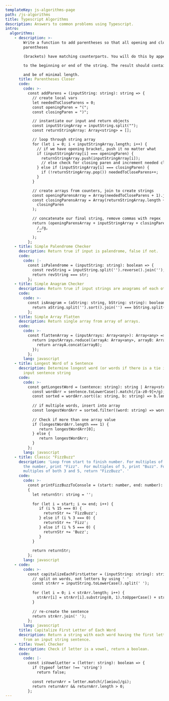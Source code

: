 ```yaml
---
templateKey: js-algorithms-page
path: /js-algorithms
title: Typescript Algorithms
description: Answers to common problems using Typescript.
intro:
  algorithms:
    - description: >-
        Write a function to add parentheses so that all opening and closing
        parentheses

        (brackets) have matching counterparts. You will do this by appending parenthesis

        to the beginning or end of the string. The result should contain the original string,

        and be of minimal length.
      title: Parentheses Closer
      code:
        code: >-
          const addParens = (inputString: string): string => {
            // create local vars
            let neededToCloseParens = 0;
            const openingParen = "(";
            const closingParen = ")";

            // instantiate our input and return objects
            const inputStringArray = inputString.split("");
            const returnStringArray: Array<string> = [];

            // loop through string array
            for (let i = 0; i < inputStringArray.length; i++) {
              // if we have opening bracket, push it no matter what
              if (inputStringArray[i] === openingParen) {
                returnStringArray.push(inputStringArray[i]);
                // else check for closing paren and increment needed closing parens
              } else if (inputStringArray[i] === closingParen) {
                if (!returnStringArray.pop()) neededToCloseParens++;
              }
            }

            // create arrays from counters, join to create strings
            const openingParensArray = Array(neededToCloseParens + 1).join(openingParen);
            const closingParensArray = Array(returnStringArray.length + 1).join(
              closingParen
            );

            // concatenate our final string, remove commas with regex
            return (openingParensArray + inputStringArray + closingParensArray).replace(
              /,/g,
              ""
            );
          };
    - title: Simple Palendrome Checker
      description: Return true if input is palendrome, false if not.
      code:
        code: |-
          const isPalendrome = (inputString: string): boolean => {
            const revString = inputString.split('').reverse().join('');
            return revString === str;
          };
    - title: Simple Anagram Checker
      description: Return true if input strings are anagrams of each other.
      code:
        code: >-
          const isAnagram = (aString: string, bString: string): boolean => {
            return aString.split('').sort().join('') === bString.split('').sort().join('');
          };
    - title: Simple Array Flatten
      description: Return single array from array of arrays.
      code:
        code: >-
          const flattenArray = (inputArrays: Array<any>): Array<any> => {
            return inputArrays.reduce((arrayA: Array<any>, arrayB: Array<any>) => {
              return arrayA.concat(arrayB);
            });
          };
        lang: javascript
    - title: Longest Word of a Sentence
      description: Determine longest word (or words if there is a tie in length) from
        input sentence string
      code:
        code: >-
          const getLongestWord = (sentence: string): string | Array<string> => {
            const wordArr = sentence.toLowerCase().match(/[a-z0-9]+/g);
            const sorted = wordArr.sort((a: string, b: string) => b.length - a.length);
            
            // if multiple words, insert into array
            const longestWordArr = sorted.filter((word: string) => word.length === sorted[0].length);
            
            // Check if more than one array value
            if (longestWordArr.length === 1) {
               return longestWordArr[0];
            } else {
               return longestWordArr;
            }
          };
        lang: javascript
    - title: Classic "FizzBuzz"
      description: 'Loop from start to finish number. For multiples of 3, instead of
        the number, print "Fizz".  For multiples of 5, print "Buzz". For
        multiples of both 3 and 5, return "FizzBuzz". '
      code:
        code: >-
          const printFizzBuzzToConsole = (start: number, end: number): string =>
          {
            let returnStr: string = '';
            
            for (let i = start; i <= end; i++) {
               if (i % 15 === 0) {
                 returnStr += 'FizzBuzz';
               } else if (i % 3 === 0) {
                 returnStr += 'Fizz';
               } else if (i % 5 === 0) {
                 returnStr += 'Buzz';
               }
            }
            
            return returnStr;
          };
        lang: javascript
    - code:
        code: >-
          const capitalizeEachFirstLetter = (inputString: string): string => {
            // split on words, not letters by using ' '
            const strArr = inputString.toLowerCase().split(' ');
            
            for (let i = 0; i < strArr.length; i++) {
              strArr[i] = strArr[i].substring(0, 1).toUpperCase() + strArr[i].substring(1);
            }
            
            // re-create the sentence
            return strArr.join(' ');
          };
        lang: javascript
      title: Capitalize First Letter of Each Word
      description: Return a string with each word having the first letter capitalized
        from an input string sentence.
    - title: Vowel Checker
      description: Check if letter is a vowel, return a boolean.
      code:
        code: |-
          const isVowelLetter = (letter: string): boolean => {
            if (typeof letter !== 'string')
              return false;
            
            const returnArr = letter.match(/[aeiou]/gi);
            return returnArr && returnArr.length > 0;
          };
---
```

